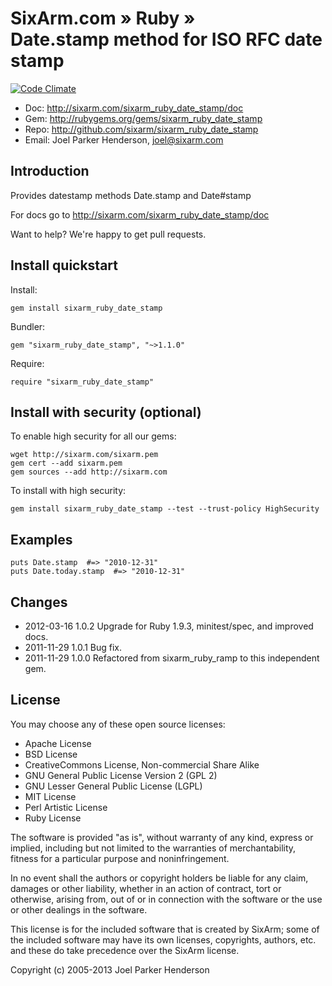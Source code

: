 # SixArm.com » Ruby » <br> Date.stamp method for ISO RFC date stamp

[![Code Climate](https://codeclimate.com/github/SixArm/sixarm_ruby_date_stamp.png)](https://codeclimate.com/github/SixArm/sixarm_ruby_date_stamp)

* Doc: <http://sixarm.com/sixarm_ruby_date_stamp/doc>
* Gem: <http://rubygems.org/gems/sixarm_ruby_date_stamp>
* Repo: <http://github.com/sixarm/sixarm_ruby_date_stamp>
* Email: Joel Parker Henderson, <joel@sixarm.com>


## Introduction

Provides datestamp methods Date.stamp and Date#stamp

For docs go to <http://sixarm.com/sixarm_ruby_date_stamp/doc>

Want to help? We're happy to get pull requests.


## Install quickstart

Install:

    gem install sixarm_ruby_date_stamp

Bundler:

    gem "sixarm_ruby_date_stamp", "~>1.1.0"

Require:

    require "sixarm_ruby_date_stamp"


## Install with security (optional)

To enable high security	for all	our gems:

    wget http://sixarm.com/sixarm.pem
    gem cert --add sixarm.pem
    gem sources --add http://sixarm.com

To install with high security:

    gem install sixarm_ruby_date_stamp --test --trust-policy HighSecurity


## Examples

    puts Date.stamp  #=> "2010-12-31"
    puts Date.today.stamp  #=> "2010-12-31"


## Changes


* 2012-03-16 1.0.2 Upgrade for Ruby 1.9.3, minitest/spec, and improved docs.
* 2011-11-29 1.0.1 Bug fix.
* 2011-11-29 1.0.0 Refactored from sixarm_ruby_ramp to this independent gem.


## License

You may choose any of these open source licenses:

  * Apache License
  * BSD License
  * CreativeCommons License, Non-commercial Share Alike
  * GNU General Public License Version 2 (GPL 2)
  * GNU Lesser General Public License (LGPL)
  * MIT License
  * Perl Artistic License
  * Ruby License

The software is provided "as is", without warranty of any kind, 
express or implied, including but not limited to the warranties of 
merchantability, fitness for a particular purpose and noninfringement. 

In no event shall the authors or copyright holders be liable for any 
claim, damages or other liability, whether in an action of contract, 
tort or otherwise, arising from, out of or in connection with the 
software or the use or other dealings in the software.

This license is for the included software that is created by SixArm;
some of the included software may have its own licenses, copyrights, 
authors, etc. and these do take precedence over the SixArm license.

Copyright (c) 2005-2013 Joel Parker Henderson
